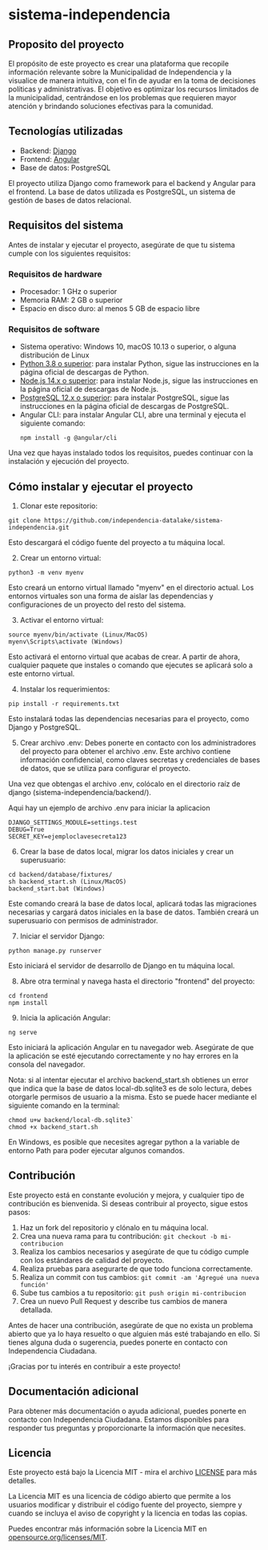 # sistema-independencia
## Proposito del proyecto

El propósito de este proyecto es crear una plataforma que recopile información relevante sobre la Municipalidad de Independencia y la visualice de manera intuitiva, con el fin de ayudar en la toma de decisiones políticas y administrativas. El objetivo es optimizar los recursos limitados de la municipalidad, centrándose en los problemas que requieren mayor atención y brindando soluciones efectivas para la comunidad.

## Tecnologías utilizadas
- Backend: [Django](https://docs.djangoproject.com/)
- Frontend: [Angular](https://angular.io/)
- Base de datos: PostgreSQL

El proyecto utiliza Django como framework para el backend y Angular para el frontend. La base de datos utilizada es PostgreSQL, un sistema de gestión de bases de datos relacional.

## Requisitos del sistema
Antes de instalar y ejecutar el proyecto, asegúrate de que tu sistema cumple con los siguientes requisitos:

### Requisitos de hardware
- Procesador: 1 GHz o superior
- Memoria RAM: 2 GB o superior
- Espacio en disco duro: al menos 5 GB de espacio libre

### Requisitos de software
- Sistema operativo: Windows 10, macOS 10.13 o superior, o alguna distribución de Linux
- [Python 3.8 o superior](https://www.python.org/downloads/): para instalar Python, sigue las instrucciones en la página oficial de descargas de Python.
- [Node.js 14.x o superior](https://nodejs.org/en/download/): para instalar Node.js, sigue las instrucciones en la página oficial de descargas de Node.js.
- [PostgreSQL 12.x o superior](https://www.postgresql.org/download/): para instalar PostgreSQL, sigue las instrucciones en la página oficial de descargas de PostgreSQL.
- Angular CLI: para instalar Angular CLI, abre una terminal y ejecuta el siguiente comando:
    ```
    npm install -g @angular/cli
    ```

Una vez que hayas instalado todos los requisitos, puedes continuar con la instalación y ejecución del proyecto.

## Cómo instalar y ejecutar el proyecto
1. Clonar este repositorio:

```
git clone https://github.com/independencia-datalake/sistema-independencia.git
```
Esto descargará el código fuente del proyecto a tu máquina local.

2. Crear un entorno virtual:

```
python3 -m venv myenv
```
Esto creará un entorno virtual llamado "myenv" en el directorio actual. Los entornos virtuales son una forma de aislar las dependencias y configuraciones de un proyecto del resto del sistema.

3. Activar el entorno virtual:

```
source myenv/bin/activate (Linux/MacOS)
myenv\Scripts\activate (Windows)
```
Esto activará el entorno virtual que acabas de crear. A partir de ahora, cualquier paquete que instales o comando que ejecutes se aplicará solo a este entorno virtual.

4. Instalar los requerimientos:

```
pip install -r requirements.txt
```
Esto instalará todas las dependencias necesarias para el proyecto, como Django y PostgreSQL.

5. Crear archivo .env:
Debes ponerte en contacto con los administradores del proyecto para obtener el archivo .env. Este archivo contiene información confidencial, como claves secretas y credenciales de bases de datos, que se utiliza para configurar el proyecto.

Una vez que obtengas el archivo .env, colócalo en el directorio raíz de django (sistema-independencia/backend/).

Aqui hay un ejemplo de archivo .env para iniciar la aplicacion 
```
DJANGO_SETTINGS_MODULE=settings.test
DEBUG=True
SECRET_KEY=ejemploclavesecreta123
```

6. Crear la base de datos local, migrar los datos iniciales y crear un superusuario:

```
cd backend/database/fixtures/
sh backend_start.sh (Linux/MacOS)
backend_start.bat (Windows)
```
Este comando creará la base de datos local, aplicará todas las migraciones necesarias y cargará datos iniciales en la base de datos. También creará un superusuario con permisos de administrador.

7. Iniciar el servidor Django:

```
python manage.py runserver
```
Esto iniciará el servidor de desarrollo de Django en tu máquina local.

8. Abre otra terminal y navega hasta el directorio "frontend" del proyecto:
```
cd frontend
npm install
```
9. Inicia la aplicación Angular:
```
ng serve
```
Esto iniciará la aplicación Angular en tu navegador web. Asegúrate de que la aplicación se esté ejecutando correctamente y no hay errores en la consola del navegador.

Nota: si al intentar ejecutar el archivo backend_start.sh obtienes un error que indica que la base de datos local-db.sqlite3 es de solo lectura, debes otorgarle permisos de usuario a la misma. Esto se puede hacer mediante el siguiente comando en la terminal:

```
chmod u+w backend/local-db.sqlite3`
chmod +x backend_start.sh
```
En Windows, es posible que necesites agregar python a la variable de entorno Path para poder ejecutar algunos comandos.

## Contribución

Este proyecto está en constante evolución y mejora, y cualquier tipo de contribución es bienvenida. Si deseas contribuir al proyecto, sigue estos pasos:

1. Haz un fork del repositorio y clónalo en tu máquina local.
2. Crea una nueva rama para tu contribución:
`git checkout -b mi-contribucion`
3. Realiza los cambios necesarios y asegúrate de que tu código cumple con los estándares de calidad del proyecto.
4. Realiza pruebas para asegurarte de que todo funciona correctamente.
5. Realiza un commit con tus cambios:
`git commit -am 'Agregué una nueva función'`
6. Sube tus cambios a tu repositorio:
`git push origin mi-contribucion`
7. Crea un nuevo Pull Request y describe tus cambios de manera detallada.

Antes de hacer una contribución, asegúrate de que no exista un problema abierto que ya lo haya resuelto o que alguien más esté trabajando en ello. Si tienes alguna duda o sugerencia, puedes ponerte en contacto con Independencia Ciudadana.

¡Gracias por tu interés en contribuir a este proyecto!

## Documentación adicional

Para obtener más documentación o ayuda adicional, puedes ponerte en contacto con Independencia Ciudadana. Estamos disponibles para responder tus preguntas y proporcionarte la información que necesites.

## Licencia

Este proyecto está bajo la Licencia MIT - mira el archivo [LICENSE](LICENSE) para más detalles.

La Licencia MIT es una licencia de código abierto que permite a los usuarios modificar y distribuir el código fuente del proyecto, siempre y cuando se incluya el aviso de copyright y la licencia en todas las copias.

Puedes encontrar más información sobre la Licencia MIT en [opensource.org/licenses/MIT](https://opensource.org/licenses/MIT).